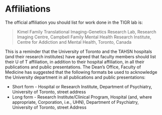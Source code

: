 # Affiliations

The official affiliation you should list for work done in the TIGR lab is:
> Kimel Family Translational Imaging-Genetics Research Lab, Research Imaging Centre, Campbell Family Mental Health Research Institute, Centre for Addiction and Mental Health, Toronto, Canada

This is a reminder that the University of Toronto and the TAHSN hospitals (and their research institutes) have agreed that faculty members should list their U of T affiliation, in addition to their hospital affiliation, in all their publications and public presentations. The Dean’s Office, Faculty of Medicine has suggested that the following formats be used to acknowledge the University department in all publications and public presentations:

+ Short form - Hospital or Research Institute, Department of Psychiatry, University of Toronto, street address
+ Long form - Research Institute/Clinical Program, Hospital (and, where appropriate, Corporation, i.e., UHN), Department of Psychiatry, University of Toronto, street Address

